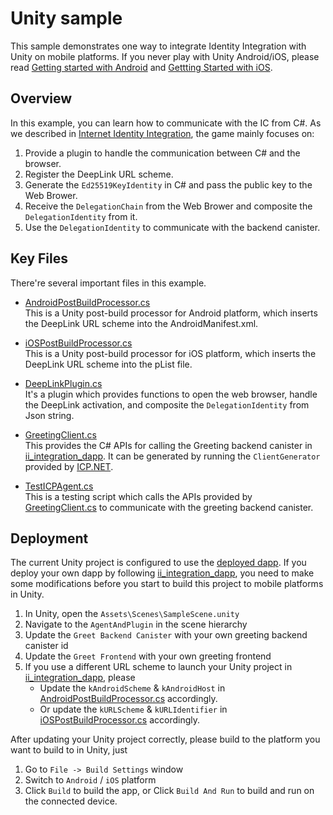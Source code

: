 # Unity sample
This sample demonstrates one way to integrate Identity Integration with Unity on mobile platforms. If you never play with Unity Android/iOS, please read [Getting started with Android](https://docs.unity3d.com/Manual/android-getting-started.html) and [Gettting Started with iOS](https://docs.unity3d.com/Manual/iphone-GettingStarted.html).

## Overview

In this example, you can learn how to communicate with the IC from C#. As we described in [Internet Identity Integration](../README.md#workflow), the game mainly focuses on:

1. Provide a plugin to handle the communication between C# and the browser.
2. Register the DeepLink URL scheme.
3. Generate the `Ed25519KeyIdentity` in C# and pass the public key to the Web Brower.
4. Receive the `DelegationChain` from the Web Brower and composite the `DelegationIdentity` from it.
5. Use the `DelegationIdentity` to communicate with the backend canister.

## Key Files

There're several important files in this example.

- [AndroidPostBuildProcessor.cs](./Assets/Editor/AndroidPostBuildProcessor.cs)  
  This is a Unity post-build processor for Android platform, which inserts the DeepLink URL scheme into the AndroidManifest.xml.

- [iOSPostBuildProcessor.cs](./Assets/Editor/iOSPostBuildProcessor.cs)  
  This is a Unity post-build processor for iOS platform, which inserts the DeepLink URL scheme into the pList file.

- [DeepLinkPlugin.cs](./Assets/Scripts/DeepLinkPlugin.cs)  
  It's a plugin which provides functions to open the web browser, handle the DeepLink activation, and composite the `DelegationIdentity` from Json string.

- [GreetingClient.cs](./Assets/Scripts/GreetingClient.cs)  
  This provides the C# APIs for calling the Greeting backend canister in [ii_integration_dapp](https://github.com/dfinity/examples/blob/master/native-apps/unity_ii_deeplink/ii_integration_dapp/README.md). It can be generated by running the `ClientGenerator` provided by [ICP.NET](https://github.com/BoomDAO/ICP.NET).

- [TestICPAgent.cs](./Assets/Scripts/TestICPAgent.cs)  
  This is a testing script which calls the APIs provided by [GreetingClient.cs](./Assets/Scripts/GreetingClient.cs) to communicate with the greeting backend canister.

## Deployment

The current Unity project is configured to use the [deployed dapp](https://6x7nu-oaaaa-aaaan-qdaua-cai.icp0.io). If you deploy your own dapp by following [ii_integration_dapp](https://github.com/dfinity/examples/blob/master/native-apps/unity_ii_deeplink/ii_integration_dapp/README.md), you need to make some modifications before you start to build this project to mobile platforms in Unity.

1. In Unity, open the `Assets\Scenes\SampleScene.unity`
2. Navigate to the `AgentAndPlugin` in the scene hierarchy
3. Update the `Greet Backend Canister` with your own greeting backend canister id
4. Update the `Greet Frontend` with your own greeting frontend
5. If you use a different URL scheme to launch your Unity project in [ii_integration_dapp](https://github.com/dfinity/examples/blob/master/native-apps/unity_ii_deeplink/ii_integration_dapp/README.md), please
    - Update the `kAndroidScheme` & `kAndroidHost` in [AndroidPostBuildProcessor.cs](./Assets/Editor/AndroidPostBuildProcessor.cs) accordingly.
    - Or update the `kURLScheme` & `kURLIdentifier` in [iOSPostBuildProcessor.cs](./Assets/Editor/iOSPostBuildProcessor.cs) accordingly.

After updating your Unity project correctly, please build to the platform you want to build to in Unity, just
1. Go to `File -> Build Settings` window
2. Switch to `Android` / `iOS` platform
3. Click `Build` to build the app, or Click `Build And Run` to build and run on the connected device.
